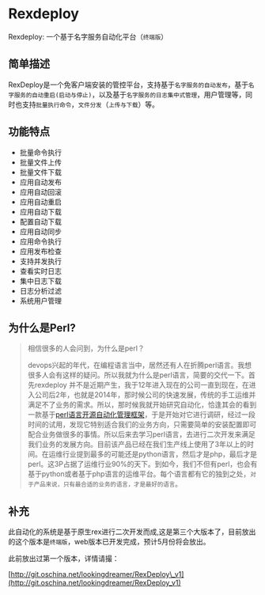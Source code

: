 # Rexdeploy

Rexdeploy: 一个基于名字服务自动化平台（`终端版`）

## 简单描述

RexDeploy是一个免客户端安装的管控平台，支持基于`名字服务的自动发布`，基于`名字服务的自动重启(启动与停止)`，以及基于`名字服务的日志集中式管理`，用户管理等，同时也支持`批量执行命令`，`文件分发`（`上传与下载`）等。

## 功能特点

* 批量命令执行
* 批量文件上传
* 批量文件下载
* 应用自动发布
* 应用自动回滚
* 应用自动重启
* 应用自动下载
* 配置自动下载
* 应用自动同步
* 应用命令执行
* 应用发布检查
* 支持并发执行
* 查看实时日志
* 集中日志下载
* 日志分析过滤
* 系统用户管理

## 为什么是Perl?

> 相信很多的人会问到，为什么是perl？
>
> devops兴起的年代，在编程语言当中，居然还有人在折腾perl语言。我想很多人会有这样的疑问。所以我就为什么是perl语言，简要的交代一下。首先rexdeploy 并不是近期产生，我于12年进入现在的公司一直到现在，在进入公司后2年，也就是2014年，那时候公司的快速发展，传统的手工运维并满足不了业务的需求。所以，那时候我就开始研究自动化，恰逢其会的看到一款基于[perl语言开源自动化管理框架](https://www.rexify.org/)，于是开始对它进行调研，经过一段时间的试用，发现它特别适合我们的业务方向，只需要简单的安装配置即可配合业务做很多的事情。所以后来去学习perl语言，去进行二次开发来满足我们业务的发展方向。目前该产品已经在我们生产线上使用了3年以上的时间。在运维行业提到最多的可能还是python语言，然后才是php，最后才是perl。这3P占据了运维行业90%的天下。到如今，我们不但有perl，也会有基于python或者基于php语言的运维平台。每个语言都有它的独到之处，`对于产品来说，只有最合适的业务的语言，才是最好的语言`。

## 补充

此自动化的系统是基于原生rex进行二次开发而成,这是第三个大版本了，目前放出的这个版本是`终端版`，web版本已开发完成，预计5月份将会放出。

此前放出过第一个版本，详情请撮：

[http://git.oschina.net/lookingdreamer/RexDeploy\_v1](http://git.oschina.net/lookingdreamer/RexDeploy_v1)

